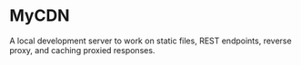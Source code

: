 # MyCDN

 A local development server to work on static files, REST endpoints, reverse proxy, and caching proxied responses.

